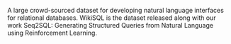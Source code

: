 A large crowd-sourced dataset for developing natural language interfaces for relational databases. WikiSQL is the dataset released along with our work Seq2SQL: Generating Structured Queries from Natural Language using Reinforcement Learning.
